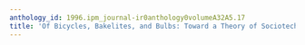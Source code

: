 ```yaml
---
anthology_id: 1996.ipm_journal-ir0anthology0volumeA32A5.17
title: 'Of Bicycles, Bakelites, and Bulbs: Toward a Theory of Sociotechnical Change'
---
```

